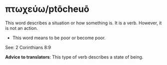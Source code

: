 # πτωχεύω/ptōcheuō
This word describes a situation or how something is. It is a verb. However, it is not an action.
* This word means to be poor or become poor.

See: 2 Corinthians 8:9

**Advice to translators**: This type of verb describes a state of being.
